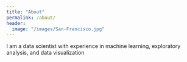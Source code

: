 ```yaml
---
title: "About"
permalink: /about/
header:
  image: "/images/San-Francisco.jpg"
---
```


I am a data scientist with experience in machine learning, exploratory analysis, and data visualization
